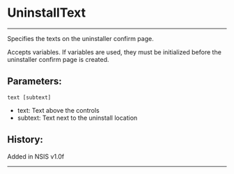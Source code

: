 # UninstallText

---

Specifies the texts on the uninstaller confirm page.

Accepts variables. If variables are used, they must be initialized before the uninstaller confirm page is created.

## Parameters:

    text [subtext]

* text: Text above the controls
* subtext: Text next to the uninstall location

## History:

Added in NSIS v1.0f

---
